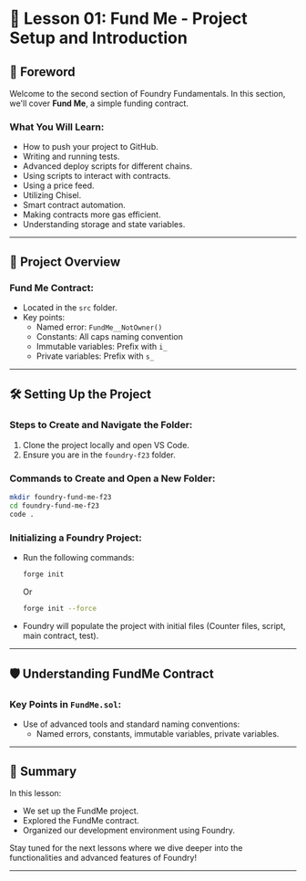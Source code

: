 # 📝 Lesson 01: Fund Me - Project Setup and Introduction

## 📖 Foreword
Welcome to the second section of Foundry Fundamentals. In this section, we'll cover **Fund Me**, a simple funding contract.

### What You Will Learn:
- How to push your project to GitHub.
- Writing and running tests.
- Advanced deploy scripts for different chains.
- Using scripts to interact with contracts.
- Using a price feed.
- Utilizing Chisel.
- Smart contract automation.
- Making contracts more gas efficient.
- Understanding storage and state variables.

---

## 📂 Project Overview

### Fund Me Contract:
- Located in the `src` folder.
- Key points:
  - Named error: `FundMe__NotOwner()`
  - Constants: All caps naming convention
  - Immutable variables: Prefix with `i_`
  - Private variables: Prefix with `s_`

---

## 🛠️ Setting Up the Project

### Steps to Create and Navigate the Folder:
1. Clone the project locally and open VS Code.
2. Ensure you are in the `foundry-f23` folder.

### Commands to Create and Open a New Folder:
```bash
mkdir foundry-fund-me-f23
cd foundry-fund-me-f23
code .
```

### Initializing a Foundry Project:
- Run the following commands:
  ```bash
  forge init
  ```
  Or
  ```bash
  forge init --force
  ```
- Foundry will populate the project with initial files (Counter files, script, main contract, test).

---

## 🛡️ Understanding FundMe Contract

### Key Points in `FundMe.sol`:
- Use of advanced tools and standard naming conventions:
  - Named errors, constants, immutable variables, private variables.

---

## 🎯 Summary

In this lesson:
- We set up the FundMe project.
- Explored the FundMe contract.
- Organized our development environment using Foundry.

Stay tuned for the next lessons where we dive deeper into the functionalities and advanced features of Foundry!

---


